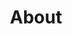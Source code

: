 ---
title: "About"
description: "A description of Giovanni Giacometti"
hideBackToTop: false
hidePagination: true
---